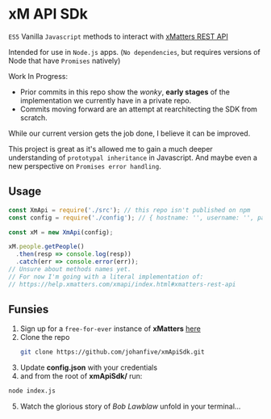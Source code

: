 # xM API SDk
`ES5` Vanilla `Javascript` methods to interact with [xMatters REST API](https://help.xmatters.com/xmapi/index.html#xmatters-rest-api)

Intended for use in `Node.js` apps. (`No dependencies`, but requires versions of Node that have `Promises` natively)

Work In Progress:
+ Prior commits in this repo show the *wonky*, **early stages** of the implementation we currently have in a private repo.
+ Commits moving forward are an attempt at rearchitecting the SDK from scratch.

While our current version gets the job done, I believe it can be improved.

This project is great as it's allowed me to gain a much deeper understanding of `prototypal inheritance` in Javascript.
And maybe even a new perspective on `Promises error handling`.

## Usage
```js
const XmApi = require('./src'); // this repo isn't published on npm
const config = require('./config'); // { hostname: '', username: '', password: '' }

const xM = new XmApi(config);

xM.people.getPeople()
  .then(resp => console.log(resp))
  .catch(err => console.error(err));
// Unsure about methods names yet.
// For now I'm going with a literal implementation of:
// https://help.xmatters.com/xmapi/index.html#xmatters-rest-api
```

## Funsies
1. Sign up for a `free-for-ever` instance of **xMatters** [here](https://www.xmatters.com/free-2)
2. Clone the repo
    ```sh
    git clone https://github.com/johanfive/xmApiSdk.git
    ```
3. Update **config.json** with your credentials
4. and from the root of **xmApiSdk/** run:
```sh
node index.js
```
5. Watch the glorious story of *Bob Lawblaw* unfold in your terminal...